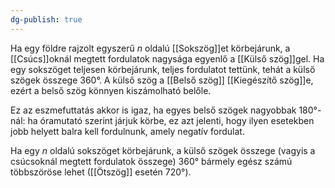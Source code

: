 ```yaml
---
dg-publish: true
---
```

Ha egy földre rajzolt egyszerű $n$ oldalú [[Sokszög]]et körbejárunk, a [[Csúcs]]oknál megtett fordulatok nagysága egyenlő a [[Külső szög]]gel. Ha egy sokszöget teljesen körbejárunk, teljes fordulatot tettünk, tehát a külső szögek összege $360°$. A külső szög a [[Belső szög]] [[Kiegészítő szög]]e, ezért a belső szög könnyen kiszámolható belőle.

Ez az eszmefuttatás akkor is igaz, ha egyes belső szögek nagyobbak $180°$-nál: ha óramutató szerint járjuk körbe, ez azt jelenti, hogy ilyen esetekben jobb helyett balra kell fordulnunk, amely negatív fordulat.

Ha egy _n_ oldalú sokszöget körbejárunk, a külső szögek összege (vagyis a csúcsoknál megtett fordulatok összege) $360°$ bármely egész számú többszöröse lehet ([[Ötszög]] esetén $720°$).